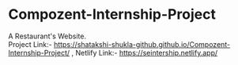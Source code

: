 # Compozent-Internship-Project
 A Restaurant's Website.    
 Project Link:- https://shatakshi-shukla-github.github.io/Compozent-Internship-Project/
, Netlify Link:- https://seintership.netlify.app/

